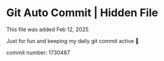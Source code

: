 # Git Auto Commit | Hidden File

This file was added Feb 12, 2025

Just for fun and keeping my daily git commit active 🤪

commit number: 1730487
